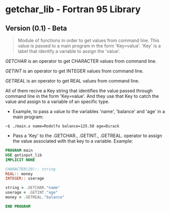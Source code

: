 # getchar_lib - Fortran 95 Library 

## Version (0.1) - Beta

> Module of functions in order to get values from command line.
> This value is passed to a main program in the form 'Key=value'. 
> 'Key' is a label that identify a variable to assign the 'value'.

*GETCHAR* is an operator to get CHARACTER values from command line.

*GETINT* is an operator to get INTEGER values from command line.

*GETREAL* is an operator to get REAL values from command line.

All of them recive a Key string that identifies the value passed through
command line in the form 'Key=value'. And they use that Key to catch the
value and assign to a variable of an specific type.

* Example, to pass a value to the variables 'name', 'balance' and 'age' in a main program:

```shell
~$ ./main.x name=Rodolfo balance=125.50 age=Dirack
```

* Pass a 'Key' to the .GETCHAR., .GETINT., .GETREAL. operator to assign the value associated 
with that key to a variable. Example:

```fortran
PROGRAM main
USE getinput_lib
IMPLICIT NONE

CHARACTER(20):: string
REAL:: money
INTEGER:: userage

string = .GETCHAR."name"
userage = .GETINT."age"
money = .GETREAL."balance"

END PROGRAM
```

